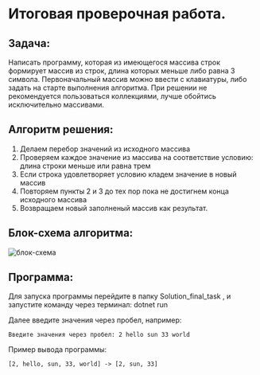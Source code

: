 # Итоговая проверочная работа.
## Задача:
Написать программу, которая из имеющегося массива строк формирует массив из строк, длина которых меньше либо равна 3 символа. Первоначальный массив можно ввести с клавиатуры, либо задать на старте выполнения алгоритма. При решении не рекомендуется пользоваться коллекциями, лучше обойтись исключительно массивами.

## Алгоритм решения:
1. Делаем перебор значений из исходного массива
2. Проверяем каждое значение из массива на соответствие условию: длина строки меньше или равна трем
3. Если строка удовлетворяет условию кладем значение в новый массив
4. Повторяем пункты 2 и 3 до тех пор пока не достигнем конца исходного массива
5. Возвращаем новый заполненый массив как результат.

## Блок-схема алгоритма:
![блок-схема](block-diagram_FinalWork1quarter.jpg)

## Программа:
Для запуска программы перейдите в папку Solution_final_task ,  и запустите команду через терминал:
 dotnet run 

Далее введите значения через пробел, например: 

    Введите значения через пробел: 2 hello sun 33 world
Пример вывода программы:

    [2, hello, sun, 33, world] -> [2, sun, 33]